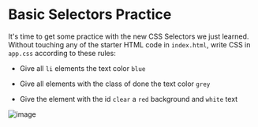# Basic Selectors Practice

It's time to get some practice with the new CSS Selectors we just learned. Without touching any of the starter HTML code in `index.html`, write CSS in `app.css` according to these rules:

- Give all `li` elements the text color `blue`

- Give all elements with the class of done the text color `grey`

- Give the element with the id `clear` a `red` background and `white` text

![image](https://user-images.githubusercontent.com/60064471/195000079-e941457f-788e-4736-a34e-5cfc9cded474.png)

